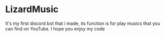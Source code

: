 # LizardMusic
 It's my first discord bot that i made, its function is for play musics that you can find on YouTube.
 I hope you enjoy my code
